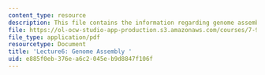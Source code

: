 ```yaml
---
content_type: resource
description: This file contains the information regarding genome assembly.
file: https://ol-ocw-studio-app-production.s3.amazonaws.com/courses/7-91j-foundations-of-computational-and-systems-biology-spring-2014/e885f0eb376ea6c2045eb9d8847f106f_MIT7_91JS14_Lecture6.pdf
file_type: application/pdf
resourcetype: Document
title: 'Lecture6: Genome Assembly '
uid: e885f0eb-376e-a6c2-045e-b9d8847f106f
---
```

